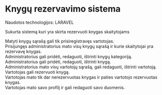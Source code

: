 # Knygų rezervavimo sistema

Naudotos technologijos: LARAVEL

Sukurta sistemą kuri yra skirta rezervuoti knygas skaitytojams  

Matyti knygų sąrašą gali tik prisiregistravęs vartotojas.  
Prisijungęs administratorius mato visų knygų sąrašą ir kurie skaitytojai yra rezervavę knygas.  
Administratorius gali pridėti, redaguoti, ištrinti knygų kategoriją.  
Administratorius gali pridėti, redaguoti, ištrinti knygą.  
Administratorius mato visų vartotojų sąrašą, gali redaguoti, ištrinti vartotoją.  
Vartotojas gali rezervuoti knygą.  
Vartotojas mato tik dar nerezervuotas knygas ir paties vartotojo rezervuotas knygas.  
Vartotojas mato savo profilį ir gali redaguoti savo duomenis.  

